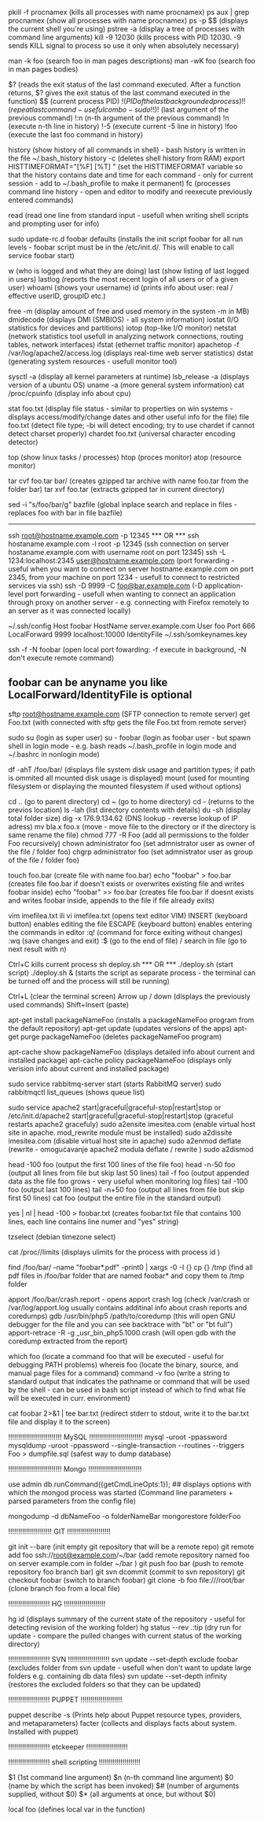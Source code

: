 pkill -f procnamex (kills all processes with name procnamex)
ps aux | grep procnamex (show all processes with name procnamex)
ps -p $$ (displays the current shell you're using)
pstree -a (display a tree of processes with command line arguments)
kill -9 12030 (kills process with PID 12030. -9 sends KILL signal to process so use it only when absolutely necessary)

man -k foo (search foo in man pages descriptions)
man -wK foo (search foo in man pages bodies)

$? (reads the exit status of the last command executed. After a function returns, $? gives the exit status of the last command executed in the function)
$$ (current process PID)
$! (PID of the last backgrounded process)
!! (repeat last command - useful combo - sudo !!)
!$ (last argument of the previous command)
!:n (n-th argument of the previous command)
!n (execute n-th line in history)
!-5 (execute current -5 line in history)
!foo (execute the last foo command in history)

history (show history of all commands in shell) - bash history is written in the file ~/.bash_history
history -c (deletes shell history from RAM)
export HISTTIMEFORMAT="[%F] [%T] " (set the HISTTIMEFORMAT variable so that the history contains date and time for each command - only for current session - add to ~/.bash_profile to make it permanent)
fc (processes command line history - open and editor to modify and reexecute previously entered commands)

read (read one line from standard input - usefull when writing shell scripts and prompting user for info)

sudo update-rc.d foobar defaults (installs the init script foobar for all run levels - foobar script must be in the /etc/init.d/. This will enable to call service foobar start)

w (who is logged and what they are doing)
last (show listing of last logged in users)
lastlog (reports the most recent login of all users or of a given user)
whoami (shows your username)
id (prints info about user: real / effective userID, groupID etc.)

free -m (display amount of free and used memory in the system -m in MB)
dmidecode (displays DMI (SMBIOS) - all system information)
iostat (I/O statistics for devices and partitions)
iotop (top-like I/O monitor)
netstat (network statistics tool usefull in analyzing network connections, routing tables, network interfaces)
ifstat (ethernet  traffic monitor)
apachetop -f /var/log/apache2/access.log (displays real-time web server statistics)
dstat (generating system resources - usefull monitor tool)

sysctl -a (display all kernel parameters at runtime)
lsb_release -a (displays version of a ubuntu OS)
uname -a (more general system information)
cat /proc/cpuinfo (display info about cpu)

stat foo.txt (display file status - similar to properties on win systems - displays access/modify/change dates and other useful info for the file)
file foo.txt (detect file type; -bi will detect encoding; try to use chardet if cannot detect charset properly)
chardet foo.txt (universal character encoding detector)

top (show linux tasks / processes)
htop (proces monitor)
atop (resource monitor)

tar cvf foo.tar bar/ (creates gzipped tar archive with name foo.tar from the folder bar)
tar xvf foo.tar (extracts gzipped tar in current directory)

sed -i "s/foo/bar/g" bazfile (global inplace search and replace in files - replaces foo with bar in file bazfile)

-----------------
ssh root@hostname.example.com -p 12345 *** OR *** ssh hostaname.example.com -l root -p 12345 (ssh connection on server hostaname.example.com with username root on port 12345)
ssh -L 1234:localhost:2345 user@hostname.example.com (port forwarding - useful when you want to connect on server hostname.example.com on port 2345, from your machine on port 1234 - usefull to connect to restricted services via ssh)
ssh -D 9999 -C foo@bar.example.com (-D application-level port forwarding - usefull when wanting to connect an application through proxy on another server - e.g. connecting with Firefox remotely to an server as it was connected locally)

~/.ssh/config
Host foobar 
	HostName server.example.com
	User foo
	Port 666
	LocalForward 9999 localhost:10000
	IdentityFile ~/.ssh/somkeynames.key
	
ssh -f -N foobar (open local port fowarding: -f execute in background, -N don't execute remote command)

foobar can be anyname you like
LocalForward/IdentityFile is optional
-----------------

sftp root@hostname.example.com  (SFTP connection to remote server)
get Foo.txt (with connected with sftp gets the file Foo.txt from remote server)

sudo su (login as super user)
su - foobar (login as foobar user - but spawn shell in login mode - e.g. bash reads ~/.bash_profile in login mode and ~/.bashrc in nonlogin mode)

df -ahT /foo/bar/ (displays file system disk usage and partition types; if path is ommited all mounted disk usage is displayed)
mount (used for mounting filesystem or displaying the mounted filesystem if used without options)

cd .. (go to parent  directory)
cd ~ (go to home directory)
cd - (returns to the previos location)
ls -lah (list directory contents with details)
du -sh (display total folder size)
dig -x 176.9.134.62 (DNS lookup - reverse lookup of IP adress)
mv bla.x foo.x (move - move file to the directory or if the directory is same rename the file)
chmod 777 -R Foo (add all permissions to the folder Foo recursively)
chown administrator foo (set admnistrator user as owner of the file / folder foo)
chgrp administrator foo (set admnistrator user as group of the file / folder foo)

touch foo.bar (create file with name foo.bar)
echo "foobar" > foo.bar (creates file foo.bar if doesn't exists or overwrites existing file and writes foobar inside)
echo "foobar" >> foo.bar (creates file foo.bar if doesnt exists and writes foobar inside, appends to the file if file already exits)

vim imefilea.txt ili vi imefilea.txt (opens text editor VIM)
INSERT (keyboard button) enables editing the file
ESCAPE (keyboard button) enables entering the commands in editor
:q! (command for force exiting without changes)
:wq (save changes and exit)
:$ (go to the end of file)
/ search in file (go to next result with n)

Ctrl+C kills current process 
sh deploy.sh *** OR *** ./deploy.sh (start script)
./deploy.sh & (starts the script as separate process - the terminal can be turned off and the process will still be running)

Ctrl+L (clear the terminal screen)
Arrow up / down (displays the previously used commands)
Shift+Insert (paste)

apt-get install packageNameFoo (installs a packageNameFoo program from the default repository)
apt-get update (updates versions of the apps)
apt-get purge packageNameFoo (deletes packageNameFoo program)

apt-cache show packageNameFoo (displays detailed info about current and installed package)
apt-cache policy packageNameFoo (displays only verision info about current and installed package)

sudo service rabbitmq-server start (starts RabbitMQ server)
sudo rabbitmqctl list_queues (shows queue list)

sudo service apache2 start|graceful|graceful-stop|restart|stop or /etc/init.d/apache2 start|graceful|graceful-stop|restart|stop (graceful restarts apache2 gracefuly)
sudo a2ensite imesitea.com (enable virtual host site in apache. mod_rewrite module must be installed)
sudo a2dissite imesitea.com (disable virtual host site in apache) 
sudo a2enmod deflate (rewrite - omogućavanje apache2 modula deflate / rewrite )
sudo a2dismod

head -100 foo (output the first 100 lines of the file foo)
head -n-50 foo (output all lines from file but skip last 50 lines)
tail -f foo (output appended data as the file foo grows - very useful when monitoring log files)
tail -100 foo (output last 100 lines)
tail -n+50 foo (output all lines from file but skip first 50 lines)
cat foo (output the entire file in the standard output)

yes | nl | head -100 > foobar.txt (creates foobar.txt file that contains 100 lines, each line contains line numer and "yes" string)

tzselect (debian timezone select)

cat /proc/<pid>/limits (displays ulimits for the process with process id <pid>)

find /foo/bar/ -name "foobar*.pdf" -print0 | xargs -0 -I {} cp {} /tmp (find all pdf files in /foo/bar folder that are named foobar* and copy them to /tmp folder

apport /foo/bar/crash.report - opens apport crash log (check /var/crash or /var/log/apport.log usually contains additinal info about crash reports and coredumps)
gdb /usr/bin/php5 /path/to/coredump (this will open GNU debugger for the file and you can see backtrace with "bt" or "bt full")
apport-retrace -R -g _usr_bin_php5.1000.crash (will open gdb with the coredump extracted from the report)


which foo (locate a command foo that will be executed - useful for debugging PATH problems)
whereis foo (locate the binary, source, and manual page files for a command)
command -v foo (write a string to standard output that indicates the pathname or command that will be used by the shell - can be used in bash script instead of which to find what file will be executed in curr. environment)

cat foobar 2>&1 | tee bar.txt (redirect stderr to stdout, write it to the bar.txt file and display it to the screen)

!!!!!!!!!!!!!!!!!!!!!!!!!!!
MySQL
!!!!!!!!!!!!!!!!!!!!!!!!!!!
mysql -uroot -ppassword
mysqldump -uroot -ppassword --single-transaction --routines --triggers Foo > dumpfile.sql (safest way to dump database)


!!!!!!!!!!!!!!!!!!!!!!!!!!!
Mongo
!!!!!!!!!!!!!!!!!!!!!!!!!!!

use admin
db.runCommand({getCmdLineOpts:1}); ## displays options with which the mongod process was started (Command line parameters + parsed parameters from the config file)

mongodump -d dbNameFoo -o folderNameBar
mongorestore folderFoo

!!!!!!!!!!!!!!!!!!!!!!
GIT
!!!!!!!!!!!!!!!!!!!!!!

git init --bare (init empty git repository that will be a remote repo)
git remote add foo ssh://root@example.com/~/bar (add remote repository named foo on server example.com in folder ~/bar )
git push foo bar (push to remote repository foo branch bar)
git svn dcommit (commit to svn repository)
git checkout foobar (switch to branch foobar)
git clone -b foo file:///root/bar (clone branch foo from a local file)

!!!!!!!!!!!!!!!!!!!!!
HG
!!!!!!!!!!!!!!!!!!!!!

hg id (displays summary of the current state of the repository - useful for detecting revision of the working folder)
hg status --rev .:tip (dry run for update - compare the pulled changes with current status of the working directory)

!!!!!!!!!!!!!!!!!!!!!
SVN
!!!!!!!!!!!!!!!!!!!!!
svn update --set-depth exclude foobar (excludes folder from svn update - usefull when don't want to update large folders e.g. containing db data files)
svn update --set-depth infinity (restores the excluded folders so that they can be updated)

!!!!!!!!!!!!!!!!!!!!!
PUPPET
!!!!!!!!!!!!!!!!!!!!!

puppet describe -s (Prints help about Puppet resource types, providers, and metaparameters)
facter (collects and displays facts about system. Installed with puppet)


!!!!!!!!!!!!!!!!!!!!!
etckeeper
!!!!!!!!!!!!!!!!!!!!!

!!!!!!!!!!!!!!!!!!!!!
shell scripting
!!!!!!!!!!!!!!!!!!!!!

$1 (1st command line argument)
$n (n-th command line argument)
$0 (name by which the script has been invoked)
$# (number of arguments supplied, without $0)
$* (all arguments at once, but without $0)

local foo (defines local var in the function)
